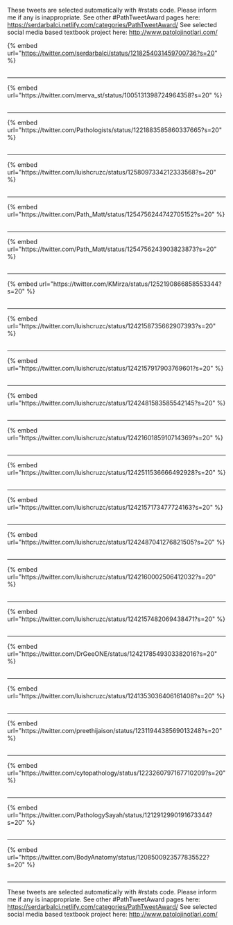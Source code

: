 

These tweets are selected automatically with #rstats code. Please inform me if any is inappropriate.
See other #PathTweetAward pages here: https://serdarbalci.netlify.com/categories/PathTweetAward/ 
See selected social media based textbook project here: http://www.patolojinotlari.com/

{% embed url="https://twitter.com/serdarbalci/status/1218254031459700736?s=20" %}<br>
<br>
<hr>
{% embed url="https://twitter.com/merva_st/status/1005131398724964358?s=20" %}<br>
<br>
<hr>
{% embed url="https://twitter.com/Pathologists/status/1221883585860337665?s=20" %}<br>
<br>
<hr>
{% embed url="https://twitter.com/luishcruzc/status/1258097334212333568?s=20" %}<br>
<br>
<hr>
{% embed url="https://twitter.com/Path_Matt/status/1254756244742705152?s=20" %}<br>
<br>
<hr>
{% embed url="https://twitter.com/Path_Matt/status/1254756243903823873?s=20" %}<br>
<br>
<hr>
{% embed url="https://twitter.com/KMirza/status/1252190866858553344?s=20" %}<br>
<br>
<hr>
{% embed url="https://twitter.com/luishcruzc/status/1242158735662907393?s=20" %}<br>
<br>
<hr>
{% embed url="https://twitter.com/luishcruzc/status/1242157917903769601?s=20" %}<br>
<br>
<hr>
{% embed url="https://twitter.com/luishcruzc/status/1242481583585542145?s=20" %}<br>
<br>
<hr>
{% embed url="https://twitter.com/luishcruzc/status/1242160185910714369?s=20" %}<br>
<br>
<hr>
{% embed url="https://twitter.com/luishcruzc/status/1242511536666492928?s=20" %}<br>
<br>
<hr>
{% embed url="https://twitter.com/luishcruzc/status/1242157173477724163?s=20" %}<br>
<br>
<hr>
{% embed url="https://twitter.com/luishcruzc/status/1242487041276821505?s=20" %}<br>
<br>
<hr>
{% embed url="https://twitter.com/luishcruzc/status/1242160002506412032?s=20" %}<br>
<br>
<hr>
{% embed url="https://twitter.com/luishcruzc/status/1242157482069438471?s=20" %}<br>
<br>
<hr>
{% embed url="https://twitter.com/DrGeeONE/status/1242178549303382016?s=20" %}<br>
<br>
<hr>
{% embed url="https://twitter.com/luishcruzc/status/1241353036406161408?s=20" %}<br>
<br>
<hr>
{% embed url="https://twitter.com/preethijaison/status/1231194438569013248?s=20" %}<br>
<br>
<hr>
{% embed url="https://twitter.com/cytopathology/status/1223260797167710209?s=20" %}<br>
<br>
<hr>
{% embed url="https://twitter.com/PathologySayah/status/1212912990191673344?s=20" %}<br>
<br>
<hr>
{% embed url="https://twitter.com/BodyAnatomy/status/1208500923577835522?s=20" %}<br>
<br>
<hr>


These tweets are selected automatically with #rstats code. Please inform me if any is inappropriate.
See other #PathTweetAward pages here: https://serdarbalci.netlify.com/categories/PathTweetAward/ 
See selected social media based textbook project here: http://www.patolojinotlari.com/
